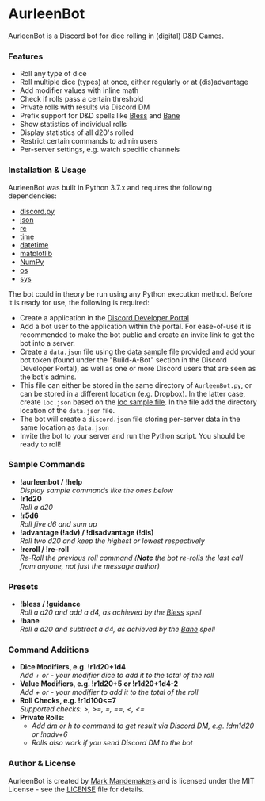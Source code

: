 
# AurleenBot
AurleenBot is a Discord bot for dice rolling in (digital) D&D Games.

### Features
- Roll any type of dice
- Roll multiple dice (types) at once, either regularly or at (dis)advantage
- Add modifier values with inline math
- Check if rolls pass a certain threshold
- Private rolls with results via Discord DM
- Prefix support for D&D spells like [Bless](https://www.dndbeyond.com/spells/bless) and [Bane](https://www.dndbeyond.com/spells/bane)
- Show statistics of individual rolls
- Display statistics of all d20's rolled
- Restrict certain commands to admin users
- Per-server settings, e.g. watch specific channels


### Installation & Usage
AurleenBot was built in Python 3.7.x and requires the following dependencies:
- [discord.py](https://github.com/Rapptz/discord.py )
- [json](https://docs.python.org/3/library/json.html )
- [re](https://docs.python.org/3/library/re.html )
- [time](https://docs.python.org/3/library/time.html )
- [datetime](https://docs.python.org/3/library/datetime.html )
- [matplotlib](https://matplotlib.org/ )
- [NumPy](https://numpy.org/ )
- [os](https://docs.python.org/3/library/os.html )
- [sys](https://docs.python.org/3/library/sys.html )

The bot could in theory be run using any Python execution method. Before it is ready for use, the following is required:
- Create a application in the [Discord Developer Portal](https://discordapp.com/developers/applications)
- Add a bot user to the application within the portal. For ease-of-use it is recommended to make the bot public and create an invite link to get the bot into a server.
- Create a `data.json` file using the [data sample file](https://github.com/MarkMandemakers/AurleenBot/blob/master/SAMPLE_data.json) provided and add your bot token (found under the "Build-A-Bot" section in the Discord Developer Portal), as well as one or more Discord users that are seen as the bot's admins.
- This file can either be stored in the same directory of `AurleenBot.py`, or can be stored in a different location (e.g. Dropbox). In the latter case, create `loc.json` based on the [loc sample file](https://github.com/MarkMandemakers/AurleenBot/blob/master/SAMPLE_loc.json). In the file add the directory location of the `data.json` file.
- The bot will create a `discord.json` file storing per-server data in the same location as `data.json`
- Invite the bot to your server and run the Python script. You should be ready to roll!


### Sample Commands
- **!aurleenbot / !help**  
  *Display sample commands like the ones below*
- **!r1d20**  
  *Roll a d20*
- **!r5d6**  
  *Roll five d6 and sum up*
- **!advantage (!adv) / !disadvantage (!dis)**  
  *Roll two d20 and keep the highest or lowest respectively*
- **!reroll / !re-roll**  
  *Re-Roll the previous roll command (__Note__ the bot re-rolls the last call from anyone, not just the message author)*
  
### Presets
- **!bless / !guidance**  
  *Roll a d20 and add a d4, as achieved by the [Bless](https://www.dndbeyond.com/spells/bless) spell*
- **!bane**  
  *Roll a d20 and subtract a d4, as achieved by the [Bane](https://www.dndbeyond.com/spells/bane) spell*
  
### Command Additions
- **Dice Modifiers, e.g. !r1d20+1d4**  
  *Add + or - your modifier dice to add it to the total of the roll*
- **Value Modifiers, e.g. !r1d20+5 or !r1d20+1d4-2**  
  *Add + or - your modifier to add it to the total of the roll*
- **Roll Checks, e.g. !r1d100<=7**  
  *Supported checks: >, >=, =, ==, <, <=*
- **Private Rolls:**  
	- *Add dm or h to command to get result via Discord DM, e.g. !dm1d20 or !hadv+6*
	- *Rolls also work if you send Discord DM to the bot*



### Author & License
AurleenBot is created by [Mark Mandemakers](https://github.com/MarkMandemakers) and is licensed under the MIT License - see the [LICENSE](https://github.com/MarkMandemakers/AurleenBot/blob/master/LICENSE) file for details.
